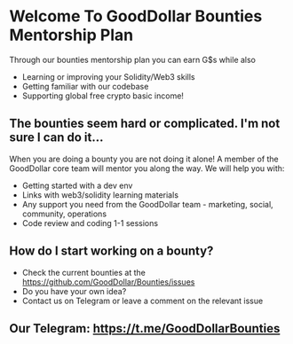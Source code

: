 # Welcome To GoodDollar Bounties Mentorship Plan

Through our bounties mentorship plan you can earn G$s while also
- Learning or improving your Solidity/Web3 skills
- Getting familiar with our codebase
- Supporting global free crypto basic income!

## The bounties seem hard or complicated. I'm not sure I can do it...
When you are doing a bounty you are not doing it alone!
A member of the GoodDollar core team will mentor you along the way.
We will help you with:
- Getting started with a dev env
- Links with web3/solidity learning materials
- Any support you need from the GoodDollar team - marketing, social, community, operations
- Code review and coding 1-1 sessions

## How do I start working on a bounty?
- Check the current bounties at the https://github.com/GoodDollar/Bounties/issues
- Do you have your own idea?
- Contact us on Telegram or leave a comment on the relevant issue

## Our Telegram: https://t.me/GoodDollarBounties
